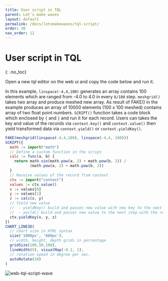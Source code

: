 ```yaml
---
title: User script in TQL
parent: Let's make waves
layout: default
permalink: /docs/letsmakewaves/tql-script/
order: 30
nav_order: 12
---
```


# User script in TQL
{: .no_toc}

<!--
1. TOC
{: toc }

## SCRIPT()
-->

Open a new *tql* editor on the web ui and copy the code below and run it.

In this example, `linspace(-4,4,100)` generates an array contains 100 elements which are ranged from -4.0 to 4.0 in every `8/100` step. `meshgrid()` takes two array and produce meshed new array. As result of FAKE() in the example produces an array of 10000 elements (100 x 100 meshed) contains array of two float point numbers.
`SCRIPT()` function takes a code block which enclosed by `{` and `}` and run it for each record.
Users can takes the key and value of the records via `context.key()` and `context.value()` then yield transformed data via `context.yield()` or `context.yieldKey()`.

```js
FAKE(meshgrid(linspace(-4,4,100), linspace(-4,4, 100)))
SCRIPT({
  math := import("math")
  // Define a custom function in the script
  calc := func(a, b) {
    return math.sin(math.pow(a, 2) + math.pow(b, 2)) /
           (math.pow(a, 2) + math.pow(b, 2))
  }
  // Receive values of the record from context
  ctx := import("context")
  values := ctx.value()
  x := values[0]
  y := values[1]
  z := calc(x, y)
  // Yield new value
  //  - yieldKey() build and passes new value with new key to the next step.
  //  - yeild() build and passes new value to the next step with the received key from previous step
  ctx.yieldKey(x, y, z)
})
CHART_LINE3D(
  // chart size in HTML syntax
  size('1000px', '600px'),
  // width, height, depth grids in percentage
  gridSize(100,50,100),
  lineWidth(5), visualMap(-0.1, 1),
  // rotation speed in degree per sec.
  autoRotate(20)
)
```

![web-tql-script-wave](/assets/img/web-tql-script-wave.gif)